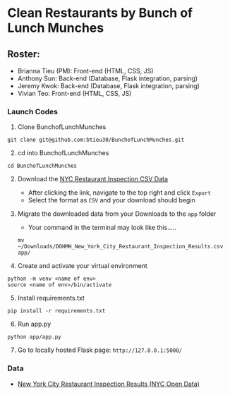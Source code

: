 # Clean Restaurants by Bunch of Lunch Munches

## Roster:
* Brianna Tieu (PM): Front-end (HTML, CSS, JS)
* Anthony Sun: Back-end (Database, Flask integration, parsing)
* Jeremy Kwok: Back-end (Database, Flask integration, parsing)
* Vivian Teo: Front-end (HTML, CSS, JS)

### Launch Codes
1) Clone BunchofLunchMunches
```
git clone git@github.com:btieu30/BunchofLunchMunches.git
```

2) cd into BunchofLunchMunches
```
cd BunchofLunchMunches
```

2) Download the [NYC Restaurant Inspection CSV Data](https://data.cityofnewyork.us/Health/DOHMH-New-York-City-Restaurant-Inspection-Results/43nn-pn8j)
    * After clicking the link, navigate to the top right and click ```Export```
    * Select the format as ```CSV``` and your download should begin

3) Migrate the downloaded data from your Downloads to the ```app``` folder
    * Your command in the terminal may look like this.....
    ```
    mv ~/Downloads/DOHMH_New_York_City_Restaurant_Inspection_Results.csv app/
    ```

4) Create and activate your virtual environment
```
python -m venv <name of env>
source <name of env>/bin/activate
```

5) Install requirements.txt
```
pip install -r requirements.txt
```

6) Run app.py
```
python app/app.py
```

7) Go to locally hosted Flask page: ```http://127.0.0.1:5000/```

### Data
* [New York City Restaurant Inspection Results (NYC Open Data)](https://data.cityofnewyork.us/Health/DOHMH-New-York-City-Restaurant-Inspection-Results/43nn-pn8j)
